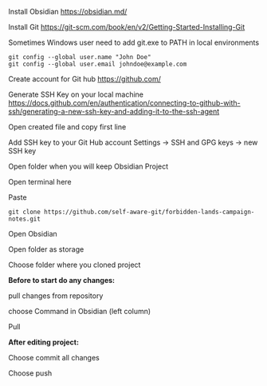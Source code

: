 Install Obsidian https://obsidian.md/


Install Git https://git-scm.com/book/en/v2/Getting-Started-Installing-Git

Sometimes Windows user need to add git.exe to PATH in local environments 
```console
git config --global user.name "John Doe"
git config --global user.email johndoe@example.com
```


Create account for Git hub https://github.com/


Generate SSH Key on your local machine https://docs.github.com/en/authentication/connecting-to-github-with-ssh/generating-a-new-ssh-key-and-adding-it-to-the-ssh-agent


Open created file and copy first line


Add SSH key to your Git Hub account Settings -> SSH and GPG keys -> new SSH key


Open folder when you will keep Obsidian Project


Open terminal here


Paste

```console
git clone https://github.com/self-aware-git/forbidden-lands-campaign-notes.git
```

Open Obsidian


Open folder as storage


Choose folder where you cloned project

**Before to start do any changes:**

pull changes from repository

choose Command in Obsidian (left column)

Pull

**After editing project:**

Choose commit all changes

Choose push
